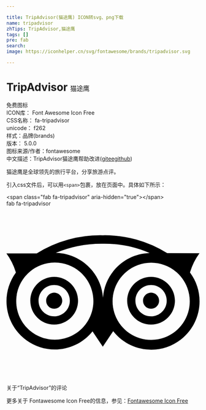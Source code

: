 ```yaml
---

title: TripAdvisor(猫途鹰) ICON转svg、png下载
name: tripadvisor
zhTips: TripAdvisor,猫途鹰
tags: []
pre: fab
search: 
image: https://iconhelper.cn/svg/fontawesome/brands/tripadvisor.svg

---
```


# TripAdvisor  <small style="font-size: 60%;font-weight: 100">猫途鹰</small>


<div class="detail-page">
<p>
<span><span class="badge-success badge">免费图标</span> </span>
<br/>
<span>
ICON库：
<span class="badge-secondary badge">Font Awesome Icon Free</span> 
</span>
<br/>
<span>
CSS名称：
<span class="badge-secondary badge">fa-tripadvisor</span> 
</span>
<br/>
<span>
unicode：
<span class="badge-secondary badge">f262</span> 
<copy-btn content='f262' btn-title=""></copy-btn>
<copy-btn :content='String.fromCodePoint(parseInt("f262", 16))' btn-title="复制U"></copy-btn>
</span><br/><span>样式：<span class="badge-light badge">品牌(brands)</span></span>
<br/>
<span>
版本：
<span class="badge-secondary badge">5.0.0</span> 
</span>
<br/>
<span>图标来源/作者：<span class="badge-light badge">fontawesome</span></span> 
<br/>
<span class="zh-detail">中文描述：<span class="badge-primary badge">TripAdvisor</span><span class="badge-primary badge">猫途鹰</span><span class="help-link"><span>帮助改进</span>(<a href="https://gitee.com/liuwave/icon-helper/edit/master/json/fontawesome/brands/tripadvisor.json" target="_blank" rel="noopener noreferrer">gitee</a><a href="https://github.com/liuwave/icon-helper/edit/master/json/fontawesome/brands/tripadvisor.json" target="_blank" rel="noopener noreferrer">github</a></span>)</span><br/>
</p>
</div><div class="description description alert alert-light">猫途鹰是全球领先的旅行平台，分享旅游点评。</div>
<div class="alert alert-dark">
  <i class="fab fa-tripadvisor fa-xs"></i>
  <i class="fab fa-tripadvisor fa-sm"></i>
  <i class="fab fa-tripadvisor fa-lg"></i>
  <i class="fab fa-tripadvisor fa-2x"></i>
  <i class="fab fa-tripadvisor fa-3x"></i>
  <i class="fab fa-tripadvisor fa-5x"></i>
  <i class="fab fa-tripadvisor fa-7x"></i>
</div>
<div>
  <p>引入css文件后，可以用<code>&lt;span&gt;</code>包裹，放在页面中。具体如下所示：    
  </p>
  <div class="alert alert-primary" style="font-size: 14px">
    &lt;span class="fab fa-tripadvisor" aria-hidden="true"&gt;&lt;/span&gt;
    <copy-btn content='<span class="fab fa-tripadvisor" aria-hidden="true"></span>'></copy-btn>
  </div>
  <div class="alert alert-secondary">
    <i class="fab fa-tripadvisor"
    style="font-size: 24px"
    aria-hidden="true"></i> fab fa-tripadvisor
    <copy-btn content="fab fa-tripadvisor" btn-title="复制图标名称"></copy-btn>
  </div>
</div>
<div id="svg" class="svg-wrap">
<svg xmlns="http://www.w3.org/2000/svg" viewBox="0 0 576 512"><path d="M166.4 280.521c0 13.236-10.73 23.966-23.966 23.966s-23.966-10.73-23.966-23.966 10.73-23.966 23.966-23.966 23.966 10.729 23.966 23.966zm264.962-23.956c-13.23 0-23.956 10.725-23.956 23.956 0 13.23 10.725 23.956 23.956 23.956 13.23 0 23.956-10.725 23.956-23.956-.001-13.231-10.726-23.956-23.956-23.956zm89.388 139.49c-62.667 49.104-153.276 38.109-202.379-24.559l-30.979 46.325-30.683-45.939c-48.277 60.39-135.622 71.891-197.885 26.055-64.058-47.158-77.759-137.316-30.601-201.374A186.762 186.762 0 0 0 0 139.416l90.286-.05a358.48 358.48 0 0 1 197.065-54.03 350.382 350.382 0 0 1 192.181 53.349l96.218.074a185.713 185.713 0 0 0-28.352 57.649c46.793 62.747 34.964 151.37-26.648 199.647zM259.366 281.761c-.007-63.557-51.535-115.075-115.092-115.068C80.717 166.7 29.2 218.228 29.206 281.785c.007 63.557 51.535 115.075 115.092 115.068 63.513-.075 114.984-51.539 115.068-115.052v-.04zm28.591-10.455c5.433-73.44 65.51-130.884 139.12-133.022a339.146 339.146 0 0 0-139.727-27.812 356.31 356.31 0 0 0-140.164 27.253c74.344 1.582 135.299 59.424 140.771 133.581zm251.706-28.767c-21.992-59.634-88.162-90.148-147.795-68.157-59.634 21.992-90.148 88.162-68.157 147.795v.032c22.038 59.607 88.198 90.091 147.827 68.113 59.615-22.004 90.113-88.162 68.125-147.783zm-326.039 37.975v.115c-.057 39.328-31.986 71.163-71.314 71.106-39.328-.057-71.163-31.986-71.106-71.314.057-39.328 31.986-71.163 71.314-71.106 39.259.116 71.042 31.94 71.106 71.199zm-24.512 0v-.084c-.051-25.784-20.994-46.645-46.778-46.594-25.784.051-46.645 20.994-46.594 46.777.051 25.784 20.994 46.645 46.777 46.594 25.726-.113 46.537-20.968 46.595-46.693zm313.423 0v.048c-.02 39.328-31.918 71.194-71.247 71.173s-71.194-31.918-71.173-71.247c.02-39.328 31.918-71.194 71.247-71.173 39.29.066 71.121 31.909 71.173 71.199zm-24.504-.008c-.009-25.784-20.918-46.679-46.702-46.67-25.784.009-46.679 20.918-46.67 46.702.009 25.784 20.918 46.678 46.702 46.67 25.765-.046 46.636-20.928 46.67-46.693v-.009z"/></svg>
</div>
<detail full-name='fa-tripadvisor'></detail>

<Vssue title="关于“TripAdvisor”的评论" >关于“TripAdvisor”的评论</Vssue>
    
<div><p>更多关于  Fontawesome Icon Free的信息，参见：<a target="_blank" href="https://iconhelper.cn/fontawesome.html">Fontawesome Icon Free</a>
</p></div>
